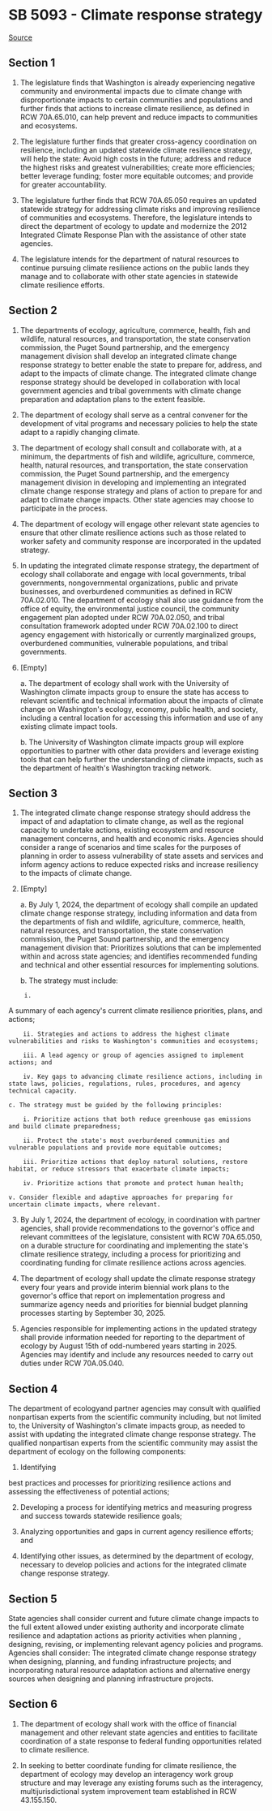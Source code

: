 # SB 5093 - Climate response strategy

[Source](http://lawfilesext.leg.wa.gov/biennium/2023-24/Pdf/Bills/Senate%20Bills/5093.pdf)

## Section 1
1. The legislature finds that Washington is already experiencing negative community and environmental impacts due to climate change with disproportionate impacts to certain communities and populations and further finds that actions to increase climate resilience, as defined in RCW 70A.65.010, can help prevent and reduce impacts to communities and ecosystems.

2. The legislature further finds that greater cross-agency coordination on resilience, including an updated statewide climate resilience strategy, will help the state: Avoid high costs in the future; address and reduce the highest risks and greatest vulnerabilities; create more efficiencies; better leverage funding; foster more equitable outcomes; and provide for greater accountability.

3. The legislature further finds that RCW 70A.65.050 requires an updated statewide strategy for addressing climate risks and improving resilience of communities and ecosystems. Therefore, the legislature intends to direct the department of ecology to update and modernize the 2012 Integrated Climate Response Plan with the assistance of other state agencies.

4. The legislature intends for the department of natural resources to continue pursuing climate resilience actions on the public lands they manage and to collaborate with other state agencies in statewide climate resilience efforts.

## Section 2
1. The departments of ecology, agriculture, commerce, health, fish and wildlife, natural resources, and transportation, the state conservation commission, the Puget Sound partnership, and the emergency management division shall develop an integrated climate change response strategy to better enable the state  to prepare for, address, and adapt to the impacts of climate change. The integrated climate change response strategy should be developed in collaboration with local government agencies and tribal governments with climate change preparation and adaptation plans to the extent feasible.

2. The department of ecology shall serve as a central  convener for the development of vital programs and necessary policies to help the state adapt to a rapidly changing climate.

3. The department of ecology shall consult and collaborate with, at a minimum, the departments of fish and wildlife, agriculture, commerce, health, natural resources, and transportation, the state conservation commission, the Puget Sound partnership, and the emergency management division in developing and implementing an integrated climate change response strategy and plans of action to prepare for and adapt to climate change impacts. Other state agencies may choose to participate in the process.

4. The department of ecology will engage other relevant state agencies to ensure that other climate resilience actions such as those related to worker safety and community response are incorporated in the updated strategy.

5. In updating the integrated climate response strategy, the department of ecology shall collaborate and engage with local governments, tribal governments, nongovernmental organizations, public and private businesses, and overburdened communities as defined in RCW 70A.02.010. The department of ecology shall also use guidance from the office of equity, the environmental justice council, the community engagement plan adopted under RCW 70A.02.050, and tribal consultation framework adopted under RCW 70A.02.100 to direct agency engagement with historically or currently marginalized groups, overburdened communities, vulnerable populations, and tribal governments.

6. [Empty]

    a. The department of ecology shall work with the University of Washington climate impacts group to ensure the state has access to relevant scientific and technical information about the impacts of climate change on Washington's ecology, economy, public health, and society, including a central location for accessing this information and use of any existing climate impact tools.

    b. The University of Washington climate impacts group will explore opportunities to partner with other data providers and leverage existing tools that can help further the understanding of climate impacts, such as the department of health's Washington tracking network.

## Section 3
1. The integrated climate change response strategy should address the impact of and adaptation to climate change, as well as the regional capacity to undertake actions, existing ecosystem and resource management concerns, and health and economic risks. Agencies should consider a range of scenarios and time scales for the purposes of planning in order to assess vulnerability of state assets and services and inform agency actions to reduce expected risks and increase resiliency to the impacts of climate change.

2. [Empty]

    a. By July 1, 2024, the department of ecology shall compile an updated climate change response strategy, including information and data from the departments of fish and wildlife, agriculture, commerce, health, natural resources, and transportation, the state conservation commission, the Puget Sound partnership, and the emergency management division that: Prioritizes solutions that can be implemented within and across state agencies; and identifies recommended funding  and technical and other essential resources for implementing solutions.

    b. The  strategy must include:

        i.

A summary of each agency's current climate resilience priorities, plans, and actions;

        ii. Strategies and actions to address the highest climate vulnerabilities and risks to Washington's communities and ecosystems;

        iii. A lead agency or group of agencies assigned to implement actions; and

        iv. Key gaps to advancing climate resilience actions, including in state laws, policies, regulations, rules, procedures, and agency technical capacity.

    c. The strategy must be guided by the following principles:

        i. Prioritize actions that both reduce greenhouse gas emissions and build climate preparedness;

        ii. Protect the state's most overburdened communities and vulnerable populations and provide more equitable outcomes;

        iii. Prioritize actions that deploy natural solutions, restore habitat, or reduce stressors that exacerbate climate impacts;

        iv. Prioritize actions that promote and protect human health;

    v. Consider flexible and adaptive approaches for preparing for uncertain climate impacts, where relevant.

3. By July 1, 2024, the department of ecology, in coordination with partner agencies, shall provide recommendations to the governor's office and relevant committees of the legislature, consistent with RCW 70A.65.050, on a durable structure for coordinating and implementing the state's climate resilience strategy, including a process for prioritizing and coordinating funding for climate resilience actions across agencies.

4. The department of ecology shall update the climate response strategy every four years and provide interim biennial work plans to the governor's office that report on implementation progress and summarize agency needs and priorities for biennial budget planning processes starting by September 30, 2025.

5. Agencies responsible for implementing actions in the updated strategy shall provide information needed for reporting to the department of ecology by August 15th of odd-numbered years starting in 2025. Agencies may identify and include any resources needed to carry out duties under RCW 70A.05.040.

## Section 4
The department of ecologyand partner agencies may consult with qualified nonpartisan experts from the scientific community including, but not limited to, the University of Washington's climate impacts group, as needed to assist with updating the integrated climate change response strategy. The qualified nonpartisan experts from the scientific community may assist the department of ecology on the following components:

1. Identifying

best practices and processes for prioritizing resilience actions and assessing the effectiveness of potential actions;

2. Developing a process for identifying metrics and measuring progress and success towards statewide resilience goals;

3. Analyzing opportunities and gaps in current agency resilience efforts; and

4. Identifying other issues, as determined by the department of ecology, necessary to develop policies and actions for the integrated climate change response strategy.

## Section 5
State agencies shall consider current and future climate change impacts to the full extent allowed under existing authority and incorporate climate resilience and adaptation actions as priority activities when planning , designing, revising, or implementing relevant agency policies and programs. Agencies shall consider: The integrated climate change response strategy when designing, planning, and funding infrastructure projects; and incorporating natural resource adaptation actions and alternative energy sources when designing and planning infrastructure projects.

## Section 6
1. The department of ecology shall work with the office of financial management and other relevant state agencies and entities to facilitate coordination of a state response to federal funding opportunities related to climate resilience.

2. In seeking to better coordinate funding for climate resilience, the department of ecology may develop an interagency work group structure and may leverage any existing forums such as the interagency, multijurisdictional system improvement team established in RCW 43.155.150.
